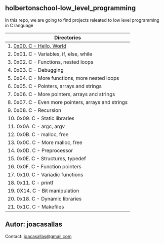 ## holbertonschool-low_level_programming

In this repo, we are going to find projects releated to low level programming in C language
	 
| Directories |
|-------------|
|1. [0x00. C - Hello, World](https://github.com/joacasallas2/holbertonschool-low_level_programming/tree/main/0x00-hello_world)|
|2. 0x01. C - Variables, if, else, while|
|3. 0x02. C - Functions, nested loops|
|4. 0x03. C - Debugging|
|5. 0x04. C - More functions, more nested loops|
|6. 0x05. C - Pointers, arrays and strings|
|7. 0x06. C - More pointers, arrays and strings|
|8. 0x07. C - Even more pointers, arrays and strings|
|9. 0x08. C - Recursion|
|10. 0x09. C - Static libraries|
|11. 0x0A. C - argc, argv|
|12. 0x0B. C - malloc, free|
|13. 0x0C. C - More malloc, free|
|14. 0x0D. C - Preprocessor|
|15. 0x0E. C - Structures, typedef|
|16. 0x0F. C - Function pointers|
|17. 0x10. C - Variadic functions|
|18. 0x11. C - printf|
|19. 0X14. C - Bit manipulation|
|20. 0x18. C - Dynamic libraries|
|21. 0x1C. C - Makefiles|


## Autor: joacasallas  
Contact: joacasallas@gmail.com
